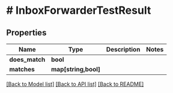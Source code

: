 # # InboxForwarderTestResult

## Properties

Name | Type | Description | Notes
------------ | ------------- | ------------- | -------------
**does_match** | **bool** |  | 
**matches** | **map[string,bool]** |  | 

[[Back to Model list]](../../README#documentation-for-models) [[Back to API list]](../../README#documentation-for-api-endpoints) [[Back to README]](../../README)


